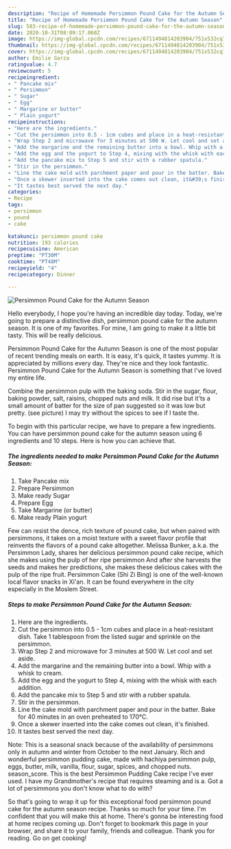 ```yaml
---
description: "Recipe of Homemade Persimmon Pound Cake for the Autumn Season"
title: "Recipe of Homemade Persimmon Pound Cake for the Autumn Season"
slug: 583-recipe-of-homemade-persimmon-pound-cake-for-the-autumn-season
date: 2020-10-31T08:09:17.060Z
image: https://img-global.cpcdn.com/recipes/6711494814203904/751x532cq70/persimmon-pound-cake-for-the-autumn-season-recipe-main-photo.jpg
thumbnail: https://img-global.cpcdn.com/recipes/6711494814203904/751x532cq70/persimmon-pound-cake-for-the-autumn-season-recipe-main-photo.jpg
cover: https://img-global.cpcdn.com/recipes/6711494814203904/751x532cq70/persimmon-pound-cake-for-the-autumn-season-recipe-main-photo.jpg
author: Emilie Garza
ratingvalue: 4.7
reviewcount: 5
recipeingredient:
- " Pancake mix"
- " Persimmon"
- " Sugar"
- " Egg"
- " Margarine or butter"
- " Plain yogurt"
recipeinstructions:
- "Here are the ingredients."
- "Cut the persimmon into 0.5 - 1cm cubes and place in a heat-resistant dish. Take 1 tablespoon from the listed sugar and sprinkle on the persimmon."
- "Wrap Step 2 and microwave for 3 minutes at 500 W. Let cool and set aside."
- "Add the margarine and the remaining butter into a bowl. Whip with a whisk to cream."
- "Add the egg and the yogurt to Step 4, mixing with the whisk with each addition."
- "Add the pancake mix to Step 5 and stir with a rubber spatula."
- "Stir in the persimmon."
- "Line the cake mold with parchment paper and pour in the batter. Bake for 40 minutes in an oven preheated to 170°C."
- "Once a skewer inserted into the cake comes out clean, it&#39;s finished."
- "It tastes best served the next day."
categories:
- Recipe
tags:
- persimmon
- pound
- cake

katakunci: persimmon pound cake 
nutrition: 193 calories
recipecuisine: American
preptime: "PT30M"
cooktime: "PT48M"
recipeyield: "4"
recipecategory: Dinner

---
```



![Persimmon Pound Cake for the Autumn Season](https://img-global.cpcdn.com/recipes/6711494814203904/751x532cq70/persimmon-pound-cake-for-the-autumn-season-recipe-main-photo.jpg)

Hello everybody, I hope you're having an incredible day today. Today, we're going to prepare a distinctive dish, persimmon pound cake for the autumn season. It is one of my favorites. For mine, I am going to make it a little bit tasty. This will be really delicious.

Persimmon Pound Cake for the Autumn Season is one of the most popular of recent trending meals on earth. It is easy, it's quick, it tastes yummy. It is appreciated by millions every day. They're nice and they look fantastic. Persimmon Pound Cake for the Autumn Season is something that I've loved my entire life.

Combine the persimmon pulp with the baking soda. Stir in the sugar, flour, baking powder, salt, raisins, chopped nuts and milk. It did rise but it&#39;ts a small amount of batter for the size of pan suggested so it was low but pretty. (see picture) I may try without the spices to see if I taste the.


To begin with this particular recipe, we have to prepare a few ingredients. You can have persimmon pound cake for the autumn season using 6 ingredients and 10 steps. Here is how you can achieve that.

<!--inarticleads1-->

##### The ingredients needed to make Persimmon Pound Cake for the Autumn Season:

1. Take  Pancake mix
1. Prepare  Persimmon
1. Make ready  Sugar
1. Prepare  Egg
1. Take  Margarine (or butter)
1. Make ready  Plain yogurt


Few can resist the dence, rich texture of pound cake, but when paired with persimmons, it takes on a moist texture with a sweet flavor profile that reinvents the flavors of a pound cake altogether. Melissa Bunker, a.k.a. the Persimmon Lady, shares her delicious persimmon pound cake recipe, which she makes using the pulp of her ripe persimmon And after she harvests the seeds and makes her predictions, she makes these delicious cakes with the pulp of the ripe fruit. Persimmon Cake (Shi Zi Bing) is one of the well-known local flavor snacks in Xi&#39;an. It can be found everywhere in the city especially in the Moslem Street. 

<!--inarticleads2-->

##### Steps to make Persimmon Pound Cake for the Autumn Season:

1. Here are the ingredients.
1. Cut the persimmon into 0.5 - 1cm cubes and place in a heat-resistant dish. Take 1 tablespoon from the listed sugar and sprinkle on the persimmon.
1. Wrap Step 2 and microwave for 3 minutes at 500 W. Let cool and set aside.
1. Add the margarine and the remaining butter into a bowl. Whip with a whisk to cream.
1. Add the egg and the yogurt to Step 4, mixing with the whisk with each addition.
1. Add the pancake mix to Step 5 and stir with a rubber spatula.
1. Stir in the persimmon.
1. Line the cake mold with parchment paper and pour in the batter. Bake for 40 minutes in an oven preheated to 170°C.
1. Once a skewer inserted into the cake comes out clean, it&#39;s finished.
1. It tastes best served the next day.


Note: This is a seasonal snack because of the availability of persimmons only in autumn and winter from October to the next January. Rich and wonderful persimmon pudding cake, made with hachiya persimmon pulp, eggs, butter, milk, vanilla, flour, sugar, spices, and chopped nuts. season_score. This is the best Persimmon Pudding Cake recipe I&#39;ve ever used. I have my Grandmother&#39;s recipe that requires steaming and is a. Got a lot of persimmons you don&#39;t know what to do with? 

So that's going to wrap it up for this exceptional food persimmon pound cake for the autumn season recipe. Thanks so much for your time. I'm confident that you will make this at home. There's gonna be interesting food at home recipes coming up. Don't forget to bookmark this page in your browser, and share it to your family, friends and colleague. Thank you for reading. Go on get cooking!
